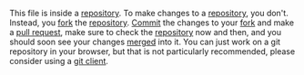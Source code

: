 This file is inside a [repository](repository). To make changes to a [repository](repository), you don't. Instead, you [fork](fork) the [repository](repository). [Commit](commit) the changes to your [fork](fork) and make a [pull request](pull-request), make sure to check the [repository](repository) now and then, and you should soon see your changes [merged](merge) into it. You can just work on a git repository in your browser, but that is not particularly recommended, please consider using a [git client](git-client).